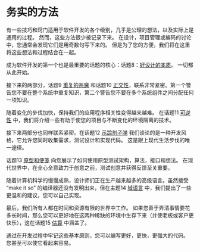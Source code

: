 # 务实的方法

有一些技巧和窍门适用于软件开发的各个级别，几乎是公理的想法，以及实际上是通用的过程。 然而，这些方法很少被记录下来。 在设计，项目管理或编码的讨论中，您通常会发现它们是用奇数句写下来的。 但是为了您的方便，我们将在这里将这些想法和过程结合在一起。

成为软件开发的第一个也是最重要的话题的核心：话题8：[好设计的本质](./Chapter2/良好设计的本质.md)。 一切都从此开始。

接下来的两部分，话题9 [重复的恶魔](./Chapter2/重复的恶魔.md) 和话题10 [正交性](./Chapter2/正交性.md)，联系非常紧密。第一个警告您不要在整个系统中重复知识，第二个警告您不要在多个系统组件之间分配任何一项知识。

随着变化的步伐加快，保持我们的应用程序相关性变得越来越难。 在话题11 [可逆性](./Chapter2/可逆性.md) 中，我们将介绍一些有助于使您的项目与不断变化的环境隔离的技术。

接下来两部分也同样联系紧密。在话题12 [示踪剂子弹](./Chapter2/示踪剂子弹.md) 我们谈论的是一种开发风格，它允许您同时收集需求，测试设计和实现代码。 这是跟上现代生活步伐的唯一途径。

话题13 [原型和便笺](./Chapter2/原型和便笺.md) 向您展示了如何使用原型测试架构，算法，接口和想法。 在现代世界中，在全心全意致力于创意之前，测试创意并获得反馈至关重要。

随着计算机科学的慢慢成熟，设计师们正在生产越来越多的高级语言。虽然接受 “make it so” 的编译器还没有发明出来，但在主题14 [域语言](./Chapter2/域语言.md) 中，我们提出了一些更温和的建议，您可以自己实现。

最后，我们所有人都在时间和资源有限的世界中工作。 如果您善于弄清事情要花多长时间，那么您可以更好地在这两种稀缺的环境中生存下来（并使老板或客户更快乐），这在话题15 [估算](./Chapter2/估算.md) 中涵盖了。

通过在开发过程中牢记这些基本原则，您可以编写更好，更快，更强大的代码。 您甚至可以使它看起来容易。
